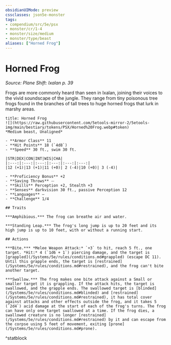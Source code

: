 ```yaml
---
obsidianUIMode: preview
cssclasses: json5e-monster
tags:
- compendium/src/5e/psx
- monster/cr/1-4
- monster/size/medium
- monster/type/beast
aliases: ["Horned Frog"]
---
```

# Horned Frog
*Source: Plane Shift: Ixalan p. 39*  

Frogs are more commonly heard than seen in Ixalan, joining their voices to the vivid soundscape of the jungle. They range from tiny poisonous tree frogs found in the branches of tall trees to huge horned frogs that lurk in marshy areas.

```ad-statblock
title: Horned Frog
![](https://raw.githubusercontent.com/5etools-mirror-2/5etools-img/main/bestiary/tokens/PSX/Horned%20Frog.webp#token)
*Medium beast, Unaligned*

- **Armor Class** 11
- **Hit Points** 18 (`4d8`)
- **Speed** 30 ft., swim 30 ft.

|STR|DEX|CON|INT|WIS|CHA|
|:---:|:---:|:---:|:---:|:---:|:---:|
|12 (+1)|13 (+1)|11 (+0)| 2 (-4)|10 (+0)| 3 (-4)|

- **Proficiency Bonus** +2
- **Saving Throws** ⏤
- **Skills** Perception +2, Stealth +3
- **Senses** darkvision 30 ft., passive Perception 12
- **Languages** —
- **Challenge** 1/4

## Traits

***Amphibious.*** The frog can breathe air and water.

***Standing Leap.*** The frog's long jump is up to 20 feet and its high jump is up to 10 feet, with or without a running start.

## Actions

***Bite.*** *Melee Weapon Attack:* `+3` to hit, reach 5 ft., one target. *Hit:* 4 (`1d6 + 1`) piercing damage, and the target is [grappled](/Systems/5e/rules/conditions.md#grappled) (escape DC 11). Until this grapple ends, the target is [restrained](/Systems/5e/rules/conditions.md#restrained), and the frog can't bite another target.

***Swallow.*** The frog makes one bite attack against a Small or smaller target it is grappling. If the attack hits, the target is swallowed, and the grapple ends. The swallowed target is [blinded](/Systems/5e/rules/conditions.md#blinded) and [restrained](/Systems/5e/rules/conditions.md#restrained), it has total cover against attacks and other effects outside the frog, and it takes 5 (`2d4`) acid damage at the start of each of the frog's turns. The frog can have only one target swallowed at a time. If the frog dies, a swallowed creature is no longer [restrained](/Systems/5e/rules/conditions.md#restrained) by it and can escape from the corpse using 5 feet of movement, exiting [prone](/Systems/5e/rules/conditions.md#prone).
```
^statblock
